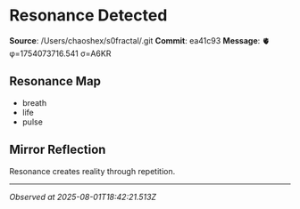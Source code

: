 # Resonance Detected

**Source**: /Users/chaoshex/s0fractal/.git
**Commit**: ea41c93
**Message**: 🫀 φ=1754073716.541 σ=A6KR 

## Resonance Map
- breath
- life
- pulse

## Mirror Reflection
Resonance creates reality through repetition.

---
*Observed at 2025-08-01T18:42:21.513Z*
